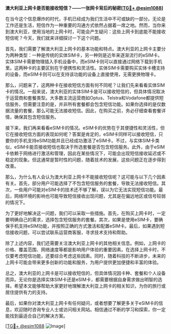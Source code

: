 **澳大利亚上网卡是否能接收短信？——一张网卡背后的秘密[[TG💪+ @esim1088](https://t.me/s/esim1088)]**

在当今这个信息爆炸的时代，手机已经成为我们生活中不可或缺的一部分。无论是工作还是生活，短信作为一种重要的沟通方式依然占据着一席之地。然而，当你来到澳大利亚，使用当地的上网卡时，可能会产生疑问：这些上网卡到底能不能接收短信呢？今天，我们就来详细探讨一下这个问题。

首先，我们需要了解澳大利亚上网卡的基本功能和特点。澳大利亚的上网卡主要分为两种类型：一种是传统的实体SIM卡，另一种则是近年来逐渐流行的eSIM卡。实体SIM卡需要物理插入手机设备中，而eSIM卡则可以直接通过网络下载到手机里。这两种卡的主要区别在于便携性和灵活性。实体SIM卡需要购买实体卡槽支持的设备，而eSIM卡则可以在支持该功能的设备上直接使用，无需更换物理卡。

那么，问题来了，这两种卡在接收短信方面有何不同呢？让我们先来看看实体SIM卡的情况。一般来说，澳大利亚的实体SIM卡是可以接收短信的，但具体情况取决于运营商和套餐类型。大多数主流运营商如Optus、Telstra和Vodafone都提供短信服务，但需要注意的是，并非所有套餐都会包含短信功能。如果你选择的是仅数据流量的套餐，那么可能无法接收短信。因此，在购买之前，务必仔细查看套餐详情，确保其包含短信服务。

接下来，我们再来看看eSIM卡的情况。eSIM卡的优势在于其便捷性和灵活性，但它在接收短信方面的表现如何呢？答案是肯定的，eSIM卡同样可以接收短信，只要你的手机支持eSIM功能并且已经成功激活了eSIM卡。不过，与实体SIM卡类似，eSIM卡能否接收短信也取决于所选套餐是否包含短信服务。此外，由于eSIM卡依赖于网络进行激活和管理，因此在某些情况下，可能会出现短信接收延迟或不稳定的现象。但这通常是暂时性的问题，随着技术的发展，这些问题正在逐步得到改善。

那么，为什么有人会认为澳大利亚上网卡不能接收短信呢？这可能与以下几个因素有关。首先，部分用户可能选择了不包含短信服务的套餐，导致无法接收短信。其次，一些用户可能对eSIM卡的技术还不够了解，误以为它无法实现短信功能。最后，网络环境的影响也可能导致短信接收出现问题，尤其是在偏远地区或信号较弱的情况下。

为了更好地解决这一问题，我们可以采取一些措施。首先，在购买上网卡时，一定要明确自己的需求，选择包含短信服务的套餐。其次，如果是使用eSIM卡，要确保手机支持eSIM功能，并按照正确的方式激活和配置eSIM卡。最后，如果遇到短信接收问题，可以尝试联系运营商客服，寻求技术支持和帮助。

除了上述内容，我们还需要关注澳大利亚上网卡的其他相关信息。例如，上网卡的价格、覆盖范围、网络速度等都是影响用户体验的重要因素。在选择上网卡时，不仅要考虑短信功能，还要综合考虑这些因素。同时，随着科技的不断进步，未来的上网卡可能会带来更多创新的功能和服务，为用户提供更加便捷和丰富的体验。

总之，澳大利亚的上网卡是可以接收短信的，但具体情况因卡种、套餐和个人设备而异。无论你是选择实体SIM卡还是eSIM卡，都需要根据自身需求做出明智的选择。希望本文能够帮助大家更好地理解澳大利亚上网卡的相关知识，为你的旅行或居住提供有力的支持。

最后，如果你对澳大利亚上网卡有任何疑问，或者想要了解更多关于eSIM卡的信息，欢迎随时咨询专业人士或访问相关网站。相信通过不断的学习和探索，你一定能找到最适合自己的解决方案。

[[TG💪+ @esim1088](https://t.me/s/esim1088) ![Image](https://i.postimg.cc/4NQfJmqS/Snipaste-2025-05-13-00-14-12.png)]